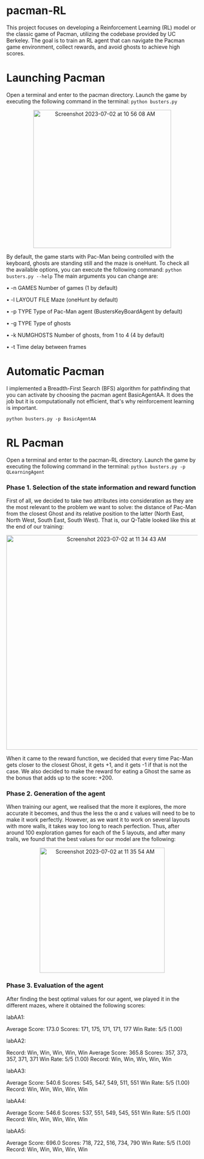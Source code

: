 # pacman-RL
This project focuses on developing a Reinforcement Learning (RL) model or the classic game of Pacman, utilizing the codebase provided by UC Berkeley. The goal is to train an RL agent that can navigate the Pacman game environment, collect rewards, and avoid ghosts to achieve high scores.

# Launching Pacman

Open a terminal and enter to the pacman directory. Launch the game by executing the following command in the terminal:
`python busters.py`

<p align="center">
<img width="363" alt="Screenshot 2023-07-02 at 10 56 08 AM" src="https://github.com/Othmaneech/pacman-RL/assets/77905364/e3633e67-5f8c-4d07-924e-98f188bf7ca0">
</p>

By default, the game starts with Pac-Man being controlled with the keyboard, ghosts are standing still and the maze is oneHunt. To check all the available options, you can execute the following command: `python busters.py --help`
The main arguments you can change are:

• -n GAMES Number of games (1 by default)

• -l LAYOUT FILE Maze (oneHunt by default)

• -p TYPE Type of Pac-Man agent (BustersKeyBoardAgent by default)

• -g TYPE Type of ghosts

• -k NUMGHOSTS Number of ghosts, from 1 to 4 (4 by default)

• -t Time delay between frames

# Automatic Pacman

I implemented a Breadth-First Search (BFS) algorithm for pathfinding that you can activate by choosing the pacman agent BasicAgentAA. It does the job but it is computationally not efficient, that's why reinforcement learning is important. 

`python busters.py -p BasicAgentAA `

# RL Pacman

Open a terminal and enter to the pacman-RL directory. Launch the game by executing the following command in the terminal: `python busters.py -p QLearningAgent`

### Phase 1. Selection of the state information and reward function

First of all, we decided to take two attributes into consideration as they are the most relevant to the problem we want to solve: the distance of Pac-Man from the closest Ghost and its relative position to the latter (North East, North West, South East, South West). That is, our Q-Table looked like this at the end of our training:

<p align="center">
<img width="564" alt="Screenshot 2023-07-02 at 11 34 43 AM" src="https://github.com/Othmaneech/pacman-RL/assets/77905364/22f8baad-f70b-4e9a-8227-a00e52ae0cbe">
</p>

When it came to the reward function, we decided that every time Pac-Man gets closer to the closest Ghost, it gets +1, and it gets -1 if that is not the case. We also decided to make the reward for eating a Ghost the same as the bonus that adds up to the score: +200.

### Phase 2. Generation of the agent

When training our agent, we realised that the more it explores, the more accurate it becomes, and thus the less the α and ε values will need to be to make it work perfectly. However, as we want it to work on several layouts with more walls, it takes way too long to reach perfection. Thus, after around 100 exploration games for each of the 5 layouts, and after many trails, we found that the best values for our model are the following:

<p align="center">
<img width="329" alt="Screenshot 2023-07-02 at 11 35 54 AM" src="https://github.com/Othmaneech/pacman-RL/assets/77905364/88764a26-4c30-4564-85fb-07c3a1ac1bc7">
</p>

### Phase 3. Evaluation of the agent

After finding the best optimal values for our agent, we played it in the different mazes, where
it obtained the following scores:

labAA1:
<p> 
Average Score: 173.0
Scores: 171, 175, 171, 171, 177
Win Rate: 5/5 (1.00)
</p>

labAA2:
<p> 
Record: Win, Win, Win, Win, Win
Average Score: 365.8
Scores: 357, 373, 357, 371, 371
Win Rate: 5/5 (1.00)
Record: Win, Win, Win, Win, Win
</p>

labAA3:
<p> 
Average Score: 540.6
Scores: 545, 547, 549, 511, 551
Win Rate: 5/5 (1.00)
Record: Win, Win, Win, Win, Win
</p>

labAA4:
<p> 
Average Score: 546.6
Scores: 537, 551, 549, 545, 551
Win Rate: 5/5 (1.00)
Record: Win, Win, Win, Win, Win
</p>

labAA5:
<p>
Average Score: 696.0
Scores: 718, 722, 516, 734, 790
Win Rate: 5/5 (1.00)
Record: Win, Win, Win, Win, Win
</p>
